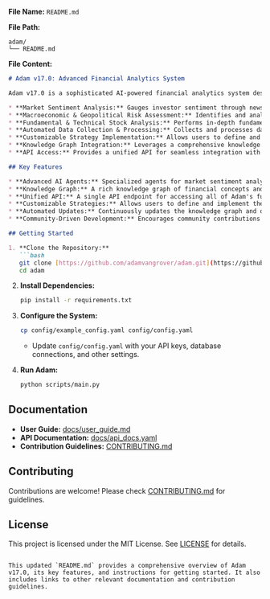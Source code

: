 **File Name:** `README.md`

**File Path:**

```
adam/
└── README.md
```

**File Content:**

````markdown
# Adam v17.0: Advanced Financial Analytics System

Adam v17.0 is a sophisticated AI-powered financial analytics system designed to provide comprehensive insights and strategic guidance for investors, analysts, and researchers. Built on a foundation of cutting-edge AI and a rich knowledge graph, Adam delivers:

* **Market Sentiment Analysis:** Gauges investor sentiment through news articles, social media, and financial forums.
* **Macroeconomic & Geopolitical Risk Assessment:** Identifies and analyzes macroeconomic and geopolitical risks and their potential impact on financial markets.
* **Fundamental & Technical Stock Analysis:** Performs in-depth fundamental and technical analysis of stocks and other financial instruments.
* **Automated Data Collection & Processing:** Collects and processes data from various sources, including financial APIs, databases, and public filings.
* **Customizable Strategy Implementation:** Allows users to define and implement their own investment strategies based on Adam's insights.
* **Knowledge Graph Integration:** Leverages a comprehensive knowledge graph of financial concepts and relationships to enhance analysis and decision-making.
* **API Access:** Provides a unified API for seamless integration with other systems and data sources.

## Key Features

* **Advanced AI Agents:** Specialized agents for market sentiment analysis, macroeconomic analysis, geopolitical risk assessment, fundamental analysis, technical analysis, and more.
* **Knowledge Graph:** A rich knowledge graph of financial concepts and relationships, enabling deeper insights and context-aware analysis.
* **Unified API:** A single API endpoint for accessing all of Adam's functionalities and data.
* **Customizable Strategies:** Allows users to define and implement their own investment strategies based on Adam's insights.
* **Automated Updates:** Continuously updates the knowledge graph and other data sources to ensure accuracy and relevance.
* **Community-Driven Development:** Encourages community contributions and feedback to enhance Adam's capabilities.

## Getting Started

1. **Clone the Repository:**
   ```bash
   git clone [https://github.com/adamvangrover/adam.git](https://github.com/adamvangrover/adam.git)
   cd adam
````

2.  **Install Dependencies:**

    ```bash
    pip install -r requirements.txt
    ```

3.  **Configure the System:**

    ```bash
    cp config/example_config.yaml config/config.yaml
    ```

      * Update `config/config.yaml` with your API keys, database connections, and other settings.

4.  **Run Adam:**

    ```bash
    python scripts/main.py
    ```

## Documentation

  * **User Guide:** [docs/user\_guide.md](https://www.google.com/url?sa=E&source=gmail&q=docs/user_guide.md)
  * **API Documentation:** [docs/api\_docs.yaml](https://www.google.com/url?sa=E&source=gmail&q=docs/api_docs.yaml)
  * **Contribution Guidelines:** [CONTRIBUTING.md](https://www.google.com/url?sa=E&source=gmail&q=CONTRIBUTING.md)

## Contributing

Contributions are welcome\! Please check [CONTRIBUTING.md](https://www.google.com/url?sa=E&source=gmail&q=CONTRIBUTING.md) for guidelines.

## License

This project is licensed under the MIT License. See [LICENSE](LICENSE) for details.

```

This updated `README.md` provides a comprehensive overview of Adam v17.0, its key features, and instructions for getting started. It also includes links to other relevant documentation and contribution guidelines.

```
